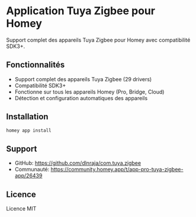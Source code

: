 # Application Tuya Zigbee pour Homey

Support complet des appareils Tuya Zigbee pour Homey avec compatibilité SDK3+.

## Fonctionnalités
- Support complet des appareils Tuya Zigbee (29 drivers)
- Compatibilité SDK3+
- Fonctionne sur tous les appareils Homey (Pro, Bridge, Cloud)
- Détection et configuration automatiques des appareils

## Installation
```bash
homey app install
```

## Support
- GitHub: https://github.com/dlnraja/com.tuya.zigbee
- Communauté: https://community.homey.app/t/app-pro-tuya-zigbee-app/26439

## Licence
Licence MIT